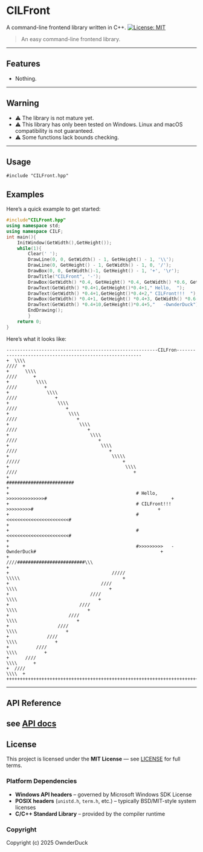 # CILFront
A command-line frontend library written in C++.
[![License: MIT](https://img.shields.io/badge/License-MIT-yellow.svg)](https://opensource.org/licenses/MIT)
> An easy command-line frontend library.
---
## Features
- Nothing.
---
## Warning
- ⚠️ The library is not mature yet.
- ⚠️ This library has only been tested on Windows. Linux and macOS compatibility is not guaranteed.
- ⚠️ Some functions lack bounds checking.
---
## Usage
`#include "CILFront.hpp"`
## Examples
Here’s a quick example to get started:
```cpp
#include"CILFront.hpp"
using namespace std;
using namespace CILF;
int main(){
    InitWindow(GetWidth(),GetHeight());
    while(1){
        Clear(' ');
        DrawLine(0, 0, GetWidth() - 1, GetHeight() - 1, '\\');
        DrawLine(0, GetHeight() - 1, GetWidth() - 1, 0, '/');
        DrawBox(0, 0, GetWidth()-1, GetHeight() - 1, '+', '\r');
        DrawTitle("CILFront", '-');
        DrawBox(GetWidth() *0.4, GetHeight() *0.4, GetWidth() *0.6, GetHeight() * 0.6, '#', '>');
        DrawText(GetWidth() *0.4+1,GetHeight()*0.4+1," Hello,  ");
        DrawText(GetWidth() *0.4+1,GetHeight()*0.4+2," CILFront!!!  ");
        DrawBox(GetWidth() *0.4+1, GetHeight() *0.4+3, GetWidth() *0.6-1, GetHeight() * 0.4+4, '<', '<');
        DrawText(GetWidth() *0.4+10,GetHeight()*0.4+5,"   -OwnderDuck");
        EndDrawing();
        }
    return 0;
}
```
Here’s what it looks like:
```
--------------------------------------------------------CILFron---------------------------------------------------------
+  \\\\                                                                                                          ////  +
+      \\\\                                                                                                  ////      +
+          \\\\                                                                                          ////          +
+              \\\\                                                                                  ////              +
+                  \\\\                                                                          ////                  +
+                      \\\\                                                                  ////                      +
+                          \\\\                                                          ////                          +
+                              \\\\                                                  ////                              +
+                                  \\\\                                          ////                                  +
+                                      \\\\\                                /////                                      +
+                                           \\\\                        ////                                           +
+                                               #########################                                              +
+                                               # Hello,  >>>>>>>>>>>>>>#                                              +
+                                               # CILFront!!!  >>>>>>>>>#                                              +
+                                               #<<<<<<<<<<<<<<<<<<<<<<<#                                              +
+                                               #<<<<<<<<<<<<<<<<<<<<<<<#                                              +
+                                               #>>>>>>>>>   -OwnderDuck#                                              +
+                                           ////#########################\\\                                           +
+                                      /////                                \\\\\                                      +
+                                  ////                                          \\\\                                  +
+                              ////                                                  \\\\                              +
+                          ////                                                          \\\\                          +
+                      ////                                                                  \\\\                      +
+                  ////                                                                          \\\\                  +
+              ////                                                                                  \\\\              +
+          ////                                                                                          \\\\          +
+      ////                                                                                                  \\\\      +
+  ////                                                                                                          \\\\  +
++++++++++++++++++++++++++++++++++++++++++++++++++++++++++++++++++++++++++++++++++++++++++++++++++++++++++++++++++++++++
```
---
## API Reference
see [API docs](API.md)
---
## License
This project is licensed under the **MIT License** — see [LICENSE](LICENSE) for full terms.
### Platform Dependencies
- **Windows API headers** – governed by Microsoft Windows SDK License  
- **POSIX headers** (`unistd.h`, `term.h`, etc.) – typically BSD/MIT-style system licenses  
- **C/C++ Standard Library** – provided by the compiler runtime
### Copyright
Copyright (c) 2025 OwnderDuck
